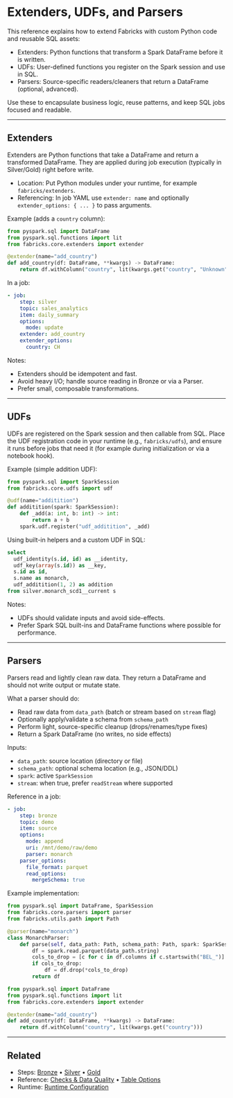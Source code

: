 # Extenders, UDFs, and Parsers

This reference explains how to extend Fabricks with custom Python code and reusable SQL assets:
- Extenders: Python functions that transform a Spark DataFrame before it is written.
- UDFs: User-defined functions you register on the Spark session and use in SQL.
- Parsers: Source-specific readers/cleaners that return a DataFrame (optional, advanced).

Use these to encapsulate business logic, reuse patterns, and keep SQL jobs focused and readable.

---

## Extenders

Extenders are Python functions that take a DataFrame and return a transformed DataFrame. They are applied during job execution (typically in Silver/Gold) right before write.

- Location: Put Python modules under your runtime, for example `fabricks/extenders`.
- Referencing: In job YAML use `extender: name` and optionally `extender_options: { ... }` to pass arguments.

Example (adds a `country` column):

```python
from pyspark.sql import DataFrame
from pyspark.sql.functions import lit
from fabricks.core.extenders import extender

@extender(name="add_country")
def add_country(df: DataFrame, **kwargs) -> DataFrame:
    return df.withColumn("country", lit(kwargs.get("country", "Unknown")))
```

In a job:

```yaml
- job:
    step: silver
    topic: sales_analytics
    item: daily_summary
    options:
      mode: update
    extender: add_country
    extender_options:
      country: CH
```

Notes:
- Extenders should be idempotent and fast.
- Avoid heavy I/O; handle source reading in Bronze or via a Parser.
- Prefer small, composable transformations.

---

## UDFs

UDFs are registered on the Spark session and then callable from SQL. Place the UDF registration code in your runtime (e.g., `fabricks/udfs`), and ensure it runs before jobs that need it (for example during initialization or via a notebook hook).

Example (simple addition UDF):

```python
from pyspark.sql import SparkSession
from fabricks.core.udfs import udf

@udf(name="additition")
def additition(spark: SparkSession):
    def _add(a: int, b: int) -> int:
        return a + b
    spark.udf.register("udf_additition", _add)
```

Using built-in helpers and a custom UDF in SQL:

```sql
select
  udf_identity(s.id, id) as __identity,
  udf_key(array(s.id)) as __key,
  s.id as id,
  s.name as monarch,
  udf_additition(1, 2) as addition
from silver.monarch_scd1__current s
```

Notes:
- UDFs should validate inputs and avoid side-effects.
- Prefer Spark SQL built-ins and DataFrame functions where possible for performance.

---

## Parsers

Parsers read and lightly clean raw data. They return a DataFrame and should not write output or mutate state.

What a parser should do:
- Read raw data from `data_path` (batch or stream based on `stream` flag)
- Optionally apply/validate a schema from `schema_path`
- Perform light, source-specific cleanup (drops/renames/type fixes)
- Return a Spark DataFrame (no writes, no side effects)

Inputs:
- `data_path`: source location (directory or file)
- `schema_path`: optional schema location (e.g., JSON/DDL)
- `spark`: active `SparkSession`
- `stream`: when true, prefer `readStream` where supported

Reference in a job:

```yaml
- job:
    step: bronze
    topic: demo
    item: source
    options:
      mode: append
      uri: /mnt/demo/raw/demo
      parser: monarch
    parser_options:
      file_format: parquet
      read_options:
        mergeSchema: true
```

Example implementation:

```python
from pyspark.sql import DataFrame, SparkSession
from fabricks.core.parsers import parser
from fabricks.utils.path import Path

@parser(name="monarch")
class MonarchParser:
    def parse(self, data_path: Path, schema_path: Path, spark: SparkSession, stream: bool) -> DataFrame:
        df = spark.read.parquet(data_path.string)
        cols_to_drop = [c for c in df.columns if c.startswith("BEL_")]
        if cols_to_drop:
            df = df.drop(*cols_to_drop)
        return df
```

```python
from pyspark.sql import DataFrame
from pyspark.sql.functions import lit
from fabricks.core.extenders import extender

@extender(name="add_country")
def add_country(df: DataFrame, **kwargs) -> DataFrame:
    return df.withColumn("country", lit(kwargs.get("country")))
```

---

## Related

- Steps: [Bronze](../steps/bronze.md) • [Silver](../steps/silver.md) • [Gold](../steps/gold.md)
- Reference: [Checks & Data Quality](checks-data-quality.md) • [Table Options](table-options.md)
- Runtime: [Runtime Configuration](../runtime.md)
